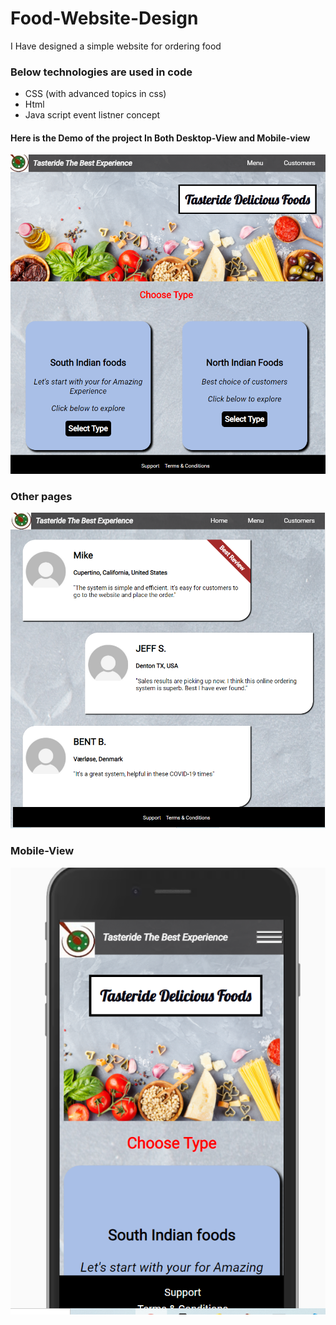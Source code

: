 # Food-Website-Design
I Have designed a simple website for ordering food 
### Below technologies are used in code
* CSS (with advanced topics in css)
* Html
* Java script event listner concept
#### Here is the Demo of the project In Both Desktop-View and Mobile-view

![alt text](https://github.com/sarvani-kanduri/Food-Website-Design/blob/main/Demo/main%20page.PNG "Main Page view")

### Other pages 

![alt text](https://github.com/sarvani-kanduri/Food-Website-Design/blob/main/Demo/customers.PNG "customers page View")

### Mobile-View
![alt text](https://github.com/sarvani-kanduri/Food-Website-Design/blob/main/Demo/mobile%20view.PNG "Mobile view")
